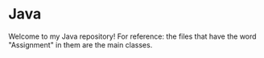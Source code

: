 # Java

Welcome to my Java repository! For reference: the files that have the word "Assignment" in them are the main classes.

